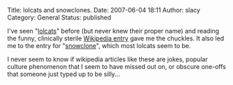Title: lolcats and snowclones.
Date: 2007-06-04 18:11
Author: slacy
Category: General
Status: published

I've seen
"[lolcats](http://images.google.com/images?hl=en&q=lolcat&btnG=Search+Images&gbv=2)"
before (but never knew their proper name) and reading the funny,
clinically sterile [Wikipedia
entry](http://en.wikipedia.org/wiki/Lolcat) gave me the chuckles. It
also led me to the entry for
"[snowclone](http://en.wikipedia.org/wiki/Snowclone)", which most
lolcats seem to be.

I never seem to know if wikipedia articles like these are jokes, popular
culture phenomenon that I seem to have missed out on, or obscure
one-offs that someone just typed up to be silly...
